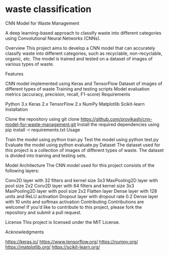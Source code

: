 # waste classification

CNN Model for Waste Management

A deep learning-based approach to classify waste into different categories using Convolutional Neural Networks (CNNs).

Overview This project aims to develop a CNN model that can accurately classify waste into different categories, such as recyclable, non-recyclable, organic, etc. The model is trained and tested on a dataset of images of various types of waste.

Features

CNN model implemented using Keras and TensorFlow
Dataset of images of different types of waste
Training and testing scripts
Model evaluation metrics (accuracy, precision, recall, F1-score)
Requirements

Python 3.x
Keras 2.x
TensorFlow 2.x
NumPy
Matplotlib
Scikit-learn
Installation

Clone the repository using git clone https://github.com/provikash/cnn-model-for-waste-management.git
Install the required dependencies using pip install -r requirements.txt
Usage

Train the model using python train.py
Test the model using python test.py
Evaluate the model using python evaluate.py
Dataset The dataset used for this project is a collection of images of different types of waste. The dataset is divided into training and testing sets.

Model Architecture The CNN model used for this project consists of the following layers:

Conv2D layer with 32 filters and kernel size 3x3
MaxPooling2D layer with pool size 2x2
Conv2D layer with 64 filters and kernel size 3x3
MaxPooling2D layer with pool size 2x2
Flatten layer
Dense layer with 128 units and ReLU activation
Dropout layer with dropout rate 0.2
Dense layer with 10 units and softmax activation
Contributing Contributions are welcome! If you'd like to contribute to this project, please fork the repository and submit a pull request.

License This project is licensed under the MIT License.

Acknowledgments

https://keras.io/
https://www.tensorflow.org/
https://numpy.org/
https://matplotlib.org/
https://scikit-learn.org/
